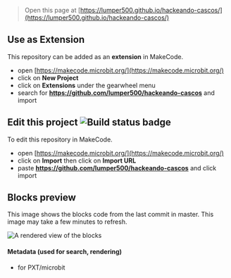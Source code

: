 
> Open this page at [https://lumper500.github.io/hackeando-cascos/](https://lumper500.github.io/hackeando-cascos/)

## Use as Extension

This repository can be added as an **extension** in MakeCode.

* open [https://makecode.microbit.org/](https://makecode.microbit.org/)
* click on **New Project**
* click on **Extensions** under the gearwheel menu
* search for **https://github.com/lumper500/hackeando-cascos** and import

## Edit this project ![Build status badge](https://github.com/lumper500/hackeando-cascos/workflows/MakeCode/badge.svg)

To edit this repository in MakeCode.

* open [https://makecode.microbit.org/](https://makecode.microbit.org/)
* click on **Import** then click on **Import URL**
* paste **https://github.com/lumper500/hackeando-cascos** and click import

## Blocks preview

This image shows the blocks code from the last commit in master.
This image may take a few minutes to refresh.

![A rendered view of the blocks](https://github.com/lumper500/hackeando-cascos/raw/master/.github/makecode/blocks.png)

#### Metadata (used for search, rendering)

* for PXT/microbit
<script src="https://makecode.com/gh-pages-embed.js"></script><script>makeCodeRender("{{ site.makecode.home_url }}", "{{ site.github.owner_name }}/{{ site.github.repository_name }}");</script>
